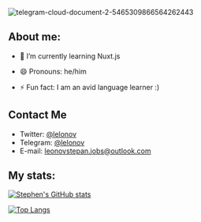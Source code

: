 ![telegram-cloud-document-2-5465309866564262443](https://user-images.githubusercontent.com/86784174/167682623-2d8e94b8-eff3-4646-826b-6cdb3c774f98.jpg)

## About me:

- 🌱 I’m currently learning Nuxt.js

- 😄 Pronouns: he/him

- ⚡ Fun fact: I am an avid language learner :)

## Contact Me

- Twitter: [@lelonov](https://twitter.com/lelonov)
- Telegram: [@lelonov](https://t.me/lelonov/)
- E-mail: [leonovstepan.jobs@outlook.com](mailto:leonovstepan.jobs@outlook.com)

## My stats:

[![Stephen's GitHub stats](https://github-readme-stats.vercel.app/api?username=lelonov23&show_icons=true&theme=radical)](https://github.com/anuraghazra/github-readme-stats)

[![Top Langs](https://github-readme-stats.vercel.app/api/top-langs/?username=lelonov23&theme=radical)](https://github.com/anuraghazra/github-readme-stats)

